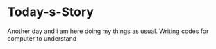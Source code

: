 # Today-s-Story
Another day and i am here doing my things as usual. Writing codes for computer to understand
